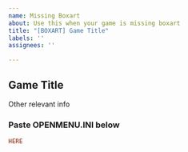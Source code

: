```yaml
---
name: Missing Boxart
about: Use this when your game is missing boxart
title: "[BOXART] Game Title"
labels: ''
assignees: ''

---
```


## Game Title
Other relevant info

### Paste OPENMENU.INI below
```ini
HERE
```
